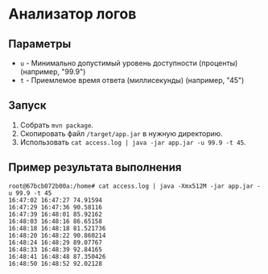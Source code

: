 # Анализатор логов

## Параметры 

- `u` - Минимально допустимый уровень доступности (проценты) (например, "99.9")
- `t` - Приемлемое время ответа (миллисекунды) (например, "45")

## Запуск

1. Собрать `mvn package`.
2. Скопировать файл `/target/app.jar` в нужную директорию.
3. Использовать `cat access.log | java -jar app.jar -u 99.9 -t 45`.

## Пример результата выполнения
```text
root@67bcb072b00a:/home# cat access.log | java -Xmx512M -jar app.jar -u 99.9 -t 45
16:47:02 16:47:27 74.91594
16:47:29 16:47:36 90.58116
16:47:39 16:48:01 85.92162
16:48:03 16:48:16 86.65158
16:48:18 16:48:18 81.521736
16:48:20 16:48:22 90.860214
16:48:24 16:48:29 89.07767
16:48:33 16:48:39 92.84165
16:48:41 16:48:48 87.350426
16:48:50 16:48:52 92.02128
```